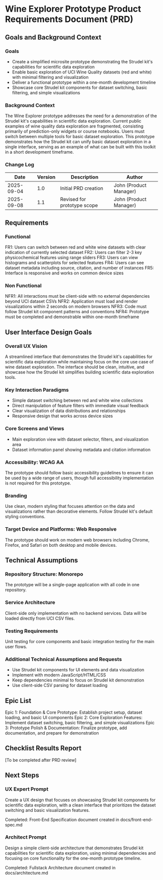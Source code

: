 # Wine Explorer Prototype Product Requirements Document (PRD)

## Goals and Background Context

### Goals
- Create a simplified microsite prototype demonstrating the Strudel kit's capabilities for scientific data exploration
- Enable basic exploration of UCI Wine Quality datasets (red and white) with minimal filtering and visualization
- Deliver a functional prototype within a one-month development timeline
- Showcase core Strudel kit components for dataset switching, basic filtering, and simple visualizations

### Background Context
The Wine Explorer prototype addresses the need for a demonstration of the Strudel kit's capabilities in scientific data exploration. Current public examples of wine quality data exploration are fragmented, consisting primarily of prediction-only widgets or course notebooks. Users must switch between multiple tools for basic dataset exploration. This prototype demonstrates how the Strudel kit can unify basic dataset exploration in a single interface, serving as an example of what can be built with this toolkit in a short development timeframe.

### Change Log

| Date | Version | Description | Author |
|------|---------|-------------|--------|
| 2025-09-04 | 1.0 | Initial PRD creation | John (Product Manager) |
| 2025-09-08 | 1.1 | Revised for prototype scope | John (Product Manager) |

## Requirements

### Functional
FR1: Users can switch between red and white wine datasets with clear indication of currently selected dataset
FR2: Users can filter 2-3 key physicochemical features using range sliders
FR3: Users can view histograms and scatterplots for selected features
FR4: Users can see dataset metadata including source, citation, and number of instances
FR5: Interface is responsive and works on common device sizes

### Non Functional
NFR1: All interactions must be client-side with no external dependencies beyond UCI dataset CSVs
NFR2: Application must load and render visualizations within 2 seconds on modern browsers
NFR3: Code must follow Strudel kit component patterns and conventions
NFR4: Prototype must be completed and demonstrable within one-month timeframe

## User Interface Design Goals

### Overall UX Vision
A streamlined interface that demonstrates the Strudel kit's capabilities for scientific data exploration while maintaining focus on the core use case of wine dataset exploration. The interface should be clean, intuitive, and showcase how the Strudel kit simplifies building scientific data exploration tools.

### Key Interaction Paradigms
- Simple dataset switching between red and white wine collections
- Direct manipulation of feature filters with immediate visual feedback
- Clear visualization of data distributions and relationships
- Responsive design that works across device sizes

### Core Screens and Views
- Main exploration view with dataset selector, filters, and visualization area
- Dataset information panel showing metadata and citation information

### Accessibility: WCAG AA
The prototype should follow basic accessibility guidelines to ensure it can be used by a wide range of users, though full accessibility implementation is not required for this prototype.

### Branding
Use clean, modern styling that focuses attention on the data and visualizations rather than decorative elements. Follow Strudel kit's default styling conventions.

### Target Device and Platforms: Web Responsive
The prototype should work on modern web browsers including Chrome, Firefox, and Safari on both desktop and mobile devices.

## Technical Assumptions

### Repository Structure: Monorepo
The prototype will be a single-page application with all code in one repository.

### Service Architecture
Client-side only implementation with no backend services. Data will be loaded directly from UCI CSV files.

### Testing Requirements
Unit testing for core components and basic integration testing for the main user flows.

### Additional Technical Assumptions and Requests
- Use Strudel kit components for UI elements and data visualization
- Implement with modern JavaScript/HTML/CSS
- Keep dependencies minimal to focus on Strudel kit demonstration
- Use client-side CSV parsing for dataset loading

## Epic List
Epic 1: Foundation & Core Prototype: Establish project setup, dataset loading, and basic UI components
Epic 2: Core Exploration Features: Implement dataset switching, basic filtering, and simple visualizations
Epic 3: Prototype Polish & Documentation: Finalize prototype, add documentation, and prepare for demonstration

## Checklist Results Report
[To be completed after PRD review]

## Next Steps

### UX Expert Prompt
Create a UX design that focuses on showcasing Strudel kit components for scientific data exploration, with a clean interface that prioritizes the dataset switching and basic visualization features.

Completed: Front-End Specification document created in docs/front-end-spec.md

### Architect Prompt
Design a simple client-side architecture that demonstrates Strudel kit capabilities for scientific data exploration, using minimal dependencies and focusing on core functionality for the one-month prototype timeline.

Completed: Fullstack Architecture document created in docs/architecture.md